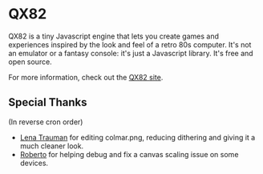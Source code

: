 # QX82
QX82 is a tiny Javascript engine that lets you create games and experiences inspired by the look and feel of a retro 80s computer. It's not an emulator or a fantasy console: it's just a Javascript library. It's free and open source.

For more information, check out the
[QX82 site](https://btco.github.io/qx82).

## Special Thanks
(In reverse cron order)

* [Lena Trauman](https://mastodon.gamedev.place/@lenatrauman@merveilles.town) for editing colmar.png, reducing dithering and giving it a much cleaner look.
* [Roberto](https://twitter.com/altavox) for helping debug and fix a canvas scaling issue on some devices.
